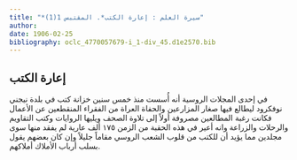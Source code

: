 ```yaml
---
title: "*سيرة العلم : إعارة الكتب*. المقتبس 1(1)"
author: 
date: 1906-02-25
bibliography: oclc_4770057679-i_1-div_45.d1e2570.bib
---
```




##  إعارة الكتب 


 في  إحدى  المجلات الروسية أنه أُسست منذ  خمس  سنين خزانة كتب في بلدة نيجني نوفكرود ليطالع فيها صغار المزارعين والحفاة العراة من الفقراء المنقطعين عن الأعمال فكانت رغبة المطالعين مصروفة أولاً إلى تلاوة الصحف ويليها الروايات وكتب التقاويم والرحلات والزراعة وانه أعير في هذه الحقبة من الزمن  ١٧٥  ألف  عارية لم يفقد منها سوى مجلدين مما يؤيد أن للكتب من قلوب الشعب الروسي مقاماً جليلاً وإن كان بعضهم يقول بسلب أرباب الأملاك أملاكهم. 

